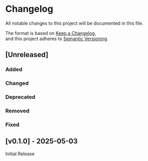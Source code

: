 # Changelog

All notable changes to this project will be documented in this file.

The format is based on
[Keep a Changelog](https://keepachangelog.com/en/1.1.0/),  
and this project adheres to
[Semantic Versioning](https://semver.org/spec/v2.0.0.html).

## [Unreleased]

### Added

### Changed

### Deprecated

### Removed

### Fixed

## [v0.1.0] - 2025-05-03

Initial Release
